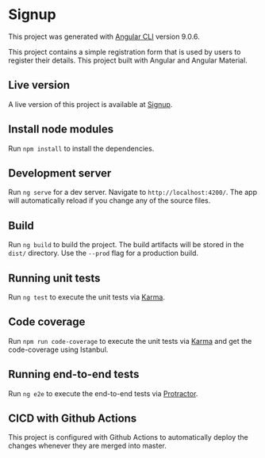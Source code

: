 # Signup

This project was generated with [Angular CLI](https://github.com/angular/angular-cli) version 9.0.6.

This project contains a simple registration form that is used by users to register their details.
This project built with Angular and Angular Material.

## Live version

A live version of this project is available at [Signup](https://gangadharjannu.github.io/signup).

## Install node modules

Run `npm install` to install the dependencies.

## Development server

Run `ng serve` for a dev server. Navigate to `http://localhost:4200/`. The app will automatically reload if you change any of the source files.

## Build

Run `ng build` to build the project. The build artifacts will be stored in the `dist/` directory. Use the `--prod` flag for a production build.

## Running unit tests

Run `ng test` to execute the unit tests via [Karma](https://karma-runner.github.io).

## Code coverage

Run `npm run code-coverage` to execute the unit tests via [Karma](https://karma-runner.github.io) and get the code-coverage using Istanbul.

## Running end-to-end tests

Run `ng e2e` to execute the end-to-end tests via [Protractor](http://www.protractortest.org/).

## CICD with Github Actions

This project is configured with Github Actions to automatically deploy the changes whenever they are merged into master.
